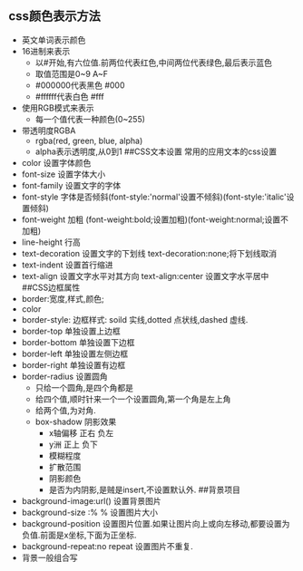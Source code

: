 ## css颜色表示方法
- 英文单词表示颜色
- 16进制来表示
  - 以#开始,有六位值.前两位代表红色,中间两位代表绿色,最后表示蓝色
  - 取值范围是0~9 A~F
  - #000000代表黑色 #000
  - #ffffff代表白色 #fff
- 使用RGB模式来表示
  - 每一个值代表一种颜色(0~255)
- 带透明度RGBA
  - rgba(red, green, blue, alpha) 
  - alpha表示透明度,从0到1
##CSS文本设置
常用的应用文本的css设置
- color 设置字体颜色
- font-size 设置字体大小
- font-family  设置文字的字体
- font-style 字体是否倾斜(font-style:'normal'设置不倾斜)(font-style:'italic'设置倾斜)
- font-weight 加粗 (font-weight:bold;设置加粗)(font-weight:normal;设置不加粗)
- line-height 行高
- text-decoration 设置文字的下划线 text-decoration:none;将下划线取消
- text-indent 设置首行缩进
- text-align 设置文字水平对其方向 text-align:center 设置文字水平居中
##CSS边框属性
- border:宽度,样式,颜色;
- color
- border-style: 边框样式: soild 实线,dotted 点状线,dashed 虚线.
- border-top 单独设置上边框
- border-bottom 单独设置下边框
- border-left 单独设置左侧边框
- border-right 单独设置有边框
- border-radius 设置圆角
  - 只给一个圆角,是四个角都是
  - 给四个值,顺时针来一个一个设置圆角,第一个角是左上角
  - 给两个值,为对角.
  - box-shadow 阴影效果
    - x轴偏移 正右 负左
    - y洲 正上 负下
    - 模糊程度
    - 扩散范围
    - 阴影颜色
    - 是否为内阴影,是贼是insert,不设置默认外.
##背景项目
- background-image:url() 设置背景图片
- background-size :% % 设置图片大小
- background-position 设置图片位置.如果让图片向上或向左移动,都要设置为负值.前面是x坐标,下面为正坐标.
- background-repeat:no repeat 设置图片不重复.
- 背景一般组合写
